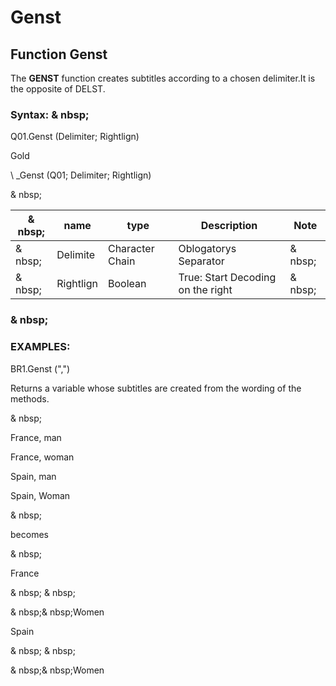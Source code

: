 # Genst

## Function Genst

The **GENST** function creates subtitles according to a chosen delimiter.It is the opposite of DELST.

### Syntax: & nbsp;

Q01.Genst (Delimiter; Rightlign)

Gold

\ _Genst (Q01; Delimiter; Rightlign)

& nbsp;

| & nbsp; | **name** | **type** | **Description** | **Note** |
| --- | --- | --- | --- | --- |
| & nbsp; | Delimite | Character Chain | Oblogatorys Separator | & nbsp; |
| & nbsp; | Rightlign | Boolean | True: Start Decoding on the right | & nbsp; |

### & nbsp;

### EXAMPLES:

BR1.Genst (",")

Returns a variable whose subtitles are created from the wording of the methods.

& nbsp;

France, man

France, woman

Spain, man

Spain, Woman

& nbsp;

becomes

& nbsp;

France

& nbsp; & nbsp;

& nbsp;& nbsp;Women

Spain

& nbsp; & nbsp;

& nbsp;& nbsp;Women
